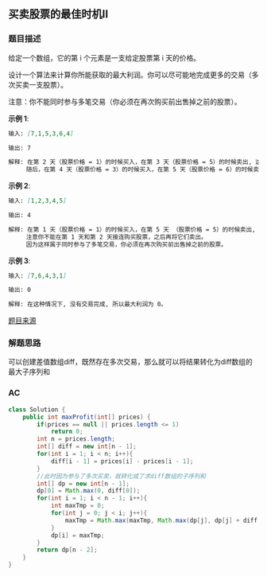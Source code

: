## 买卖股票的最佳时机II

### 题目描述

给定一个数组，它的第 i 个元素是一支给定股票第 i 天的价格。

设计一个算法来计算你所能获取的最大利润。你可以尽可能地完成更多的交易（多次买卖一支股票）。

注意：你不能同时参与多笔交易（你必须在再次购买前出售掉之前的股票）。

**示例 1**:

```markdown
输入: [7,1,5,3,6,4]
```

```markdown
输出: 7
```

```markdown
解释: 在第 2 天（股票价格 = 1）的时候买入，在第 3 天（股票价格 = 5）的时候卖出, 这笔交易所能获得利润 = 5-1 = 4 。
     随后，在第 4 天（股票价格 = 3）的时候买入，在第 5 天（股票价格 = 6）的时候卖出, 这笔交易所能获得利润 = 6-3 = 3 
```

**示例 2**:

```markdown
输入: [1,2,3,4,5]
```

```markdown
输出: 4
```

```markdown
解释: 在第 1 天（股票价格 = 1）的时候买入，在第 5 天 （股票价格 = 5）的时候卖出, 这笔交易所能获得利润 = 5-1 = 4 。
     注意你不能在第 1 天和第 2 天接连购买股票，之后再将它们卖出。
     因为这样属于同时参与了多笔交易，你必须在再次购买前出售掉之前的股票。
```

**示例 3**:

```markdown
输入: [7,6,4,3,1]
```

```markdown
输出: 0
```

```markdown
解释: 在这种情况下, 没有交易完成, 所以最大利润为 0。
```

[题目来源](https://leetcode-cn.com/problems/best-time-to-buy-and-sell-stock-ii)

### 解题思路

可以创建差值数组diff，既然存在多次交易，那么就可以将结果转化为diff数组的最大子序列和

### AC

```java
class Solution {
    public int maxProfit(int[] prices) {
        if(prices == null || prices.length <= 1)
            return 0;
        int n = prices.length;
        int[] diff = new int[n - 1];
        for(int i = 1; i < n; i++){
            diff[i - 1] = prices[i] - prices[i - 1];
        }
        //此时因为参与了多次买卖，就转化成了求diff数组的子序列和
        int[] dp = new int[n - 1];
        dp[0] = Math.max(0, diff[0]);
        for(int i = 1; i < n - 1; i++){
            int maxTmp = 0;
            for(int j = 0; j < i; j++){
                maxTmp = Math.max(maxTmp, Math.max(dp[j], dp[j] + diff[i]));
            }
            dp[i] = maxTmp;
        }
        return dp[n - 2];
    }
}
```